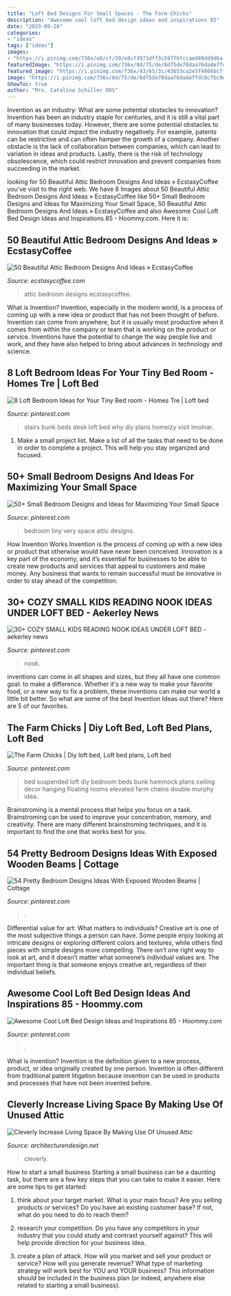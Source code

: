 ```yaml
---
title: "Loft Bed Designs For Small Spaces - The Farm Chicks"
description: "Awesome cool loft bed design ideas and inspirations 85"
date: "2023-09-28"
categories:
- "ideas"
tags: ["ideas"]
images:
- "https://i.pinimg.com/736x/e8/cf/39/e8cf3971dff3c597f6fccaed49dd9d6a.jpg"
featuredImage: "https://i.pinimg.com/736x/8d/75/de/8d75de70daa76da4e7fdc0cfbc9da7c0.jpg"
featured_image: "https://i.pinimg.com/736x/43/65/3c/43653ca2e5f4866bcff4296267e863ff--elevated-bed-suspended-bed.jpg"
image: "https://i.pinimg.com/736x/8d/75/de/8d75de70daa76da4e7fdc0cfbc9da7c0.jpg"
ShowToc: true
author: "Mrs. Catalina Schiller DDS"
---
```



Invention as an industry: What are some potential obstacles to innovation?
Invention has been an industry staple for centuries, and it is still a vital part of many businesses today. However, there are some potential obstacles to innovation that could impact the industry negatively. For example, patents can be restrictive and can often hamper the growth of a company. Another obstacle is the lack of collaboration between companies, which can lead to variation in ideas and products. Lastly, there is the risk of technology obsolescence, which could restrict innovation and prevent companies from succeeding in the market.

	

		
looking for 50 Beautiful Attic Bedroom Designs And Ideas » EcstasyCoffee you've visit to the right web. We have 8 Images about 50 Beautiful Attic Bedroom Designs And Ideas » EcstasyCoffee like 50+ Small Bedroom Designs and Ideas for Maximizing Your Small Space, 50 Beautiful Attic Bedroom Designs And Ideas » EcstasyCoffee and also Awesome Cool Loft Bed Design Ideas and Inspirations 85 - Hoommy.com. Here it is:
		
    
## 50 Beautiful Attic Bedroom Designs And Ideas » EcstasyCoffee

<img loading=lazy src="https://i0.wp.com/www.ecstasycoffee.com/wp-content/uploads/2016/10/Attic-Bedroom-Designs-14.jpg?resize=475,713" onerror="this.onerror=null;this.src='https://tse2.mm.bing.net/th?id=OIP.b9nk9ht5-qW0jTdgzGvGxgHaLH&amp;pid=15.1';" alt="50 Beautiful Attic Bedroom Designs And Ideas » EcstasyCoffee">

_Source: ecstasycoffee.com_

>attic bedroom designs ecstasycoffee. 

	

What is Invention?
Invention, especially in the modern world, is a process of coming up with a new idea or product that has not been thought of before. Invention can come from anywhere, but it is usually most productive when it comes from within the company or team that is working on the product or service. Inventions have the potential to change the way people live and work, and they have also helped to bring about advances in technology and science.

    
## 8 Loft Bedroom Ideas For Your Tiny Bed Room - Homes Tre | Loft Bed

<img loading=lazy src="https://i.pinimg.com/736x/67/75/25/677525088d18ea38c07f565b6b467908.jpg" onerror="this.onerror=null;this.src='https://tse3.mm.bing.net/th?id=OIP.ALXQH0r2WhOHBm6OYxa5HgHaJ3&amp;pid=15.1';" alt="8 Loft Bedroom Ideas for Your Tiny Bed room - Homes Tre | Loft bed">

_Source: pinterest.com_

>stairs bunk beds desk loft bed why diy plans homeizy visit lmolnar. 

	

1. Make a small project list. Make a list of all the tasks that need to be done in order to complete a project. This will help you stay organized and focused. 

    
## 50+ Small Bedroom Designs And Ideas For Maximizing Your Small Space

<img loading=lazy src="https://i.pinimg.com/736x/e8/cf/39/e8cf3971dff3c597f6fccaed49dd9d6a.jpg" onerror="this.onerror=null;this.src='https://tse4.mm.bing.net/th?id=OIP.6CfJEs0qx0-Fjly2d7pOBAHaLH&amp;pid=15.1';" alt="50+ Small Bedroom Designs and Ideas for Maximizing Your Small Space">

_Source: pinterest.com_

>bedroom tiny very space attic designs. 

	

How Invention Works
Invention is the process of coming up with a new idea or product that otherwise would have never been conceived. Innovation is a key part of the economy, and it’s essential for businesses to be able to create new products and services that appeal to customers and make money. Any business that wants to remain successful must be innovative in order to stay ahead of the competition.

    
## 30+ COZY SMALL KIDS READING NOOK IDEAS UNDER LOFT BED - Aekerley News

<img loading=lazy src="https://i.pinimg.com/736x/8d/75/de/8d75de70daa76da4e7fdc0cfbc9da7c0.jpg" onerror="this.onerror=null;this.src='https://tse4.mm.bing.net/th?id=OIP.fEZJX7nnj65NXRxx2Iw2RQHaFj&amp;pid=15.1';" alt="30+ COZY SMALL KIDS READING NOOK IDEAS UNDER LOFT BED - aekerley news">

_Source: pinterest.com_

>nook. 

	

inventions can come in all shapes and sizes, but they all have one common goal: to make a difference. Whether it's a new way to make your favorite food, or a new way to fix a problem, these inventions can make our world a little bit better. So what are some of the best Invention Ideas out there? Here are 5 of our favorites.

    
## The Farm Chicks | Diy Loft Bed, Loft Bed Plans, Loft Bed

<img loading=lazy src="https://i.pinimg.com/736x/43/65/3c/43653ca2e5f4866bcff4296267e863ff--elevated-bed-suspended-bed.jpg" onerror="this.onerror=null;this.src='https://tse4.mm.bing.net/th?id=OIP.06NI3jT2SQ_AzGVA10pFfQAAAA&amp;pid=15.1';" alt="The Farm Chicks | Diy loft bed, Loft bed plans, Loft bed">

_Source: pinterest.com_

>bed suspended loft diy bedroom beds bunk hammock plans ceiling decor hanging floating rooms elevated farm chains double murphy idea. 

	

Brainstroming is a mental process that helps you focus on a task. Brainstroming can be used to improve your concentration, memory, and creativity. There are many different brainstroming techniques, and it is important to find the one that works best for you.

    
## 54 Pretty Bedroom Designs Ideas With Exposed Wooden Beams | Cottage

<img loading=lazy src="https://i.pinimg.com/736x/d7/e9/4f/d7e94fa4315859d27a96a2c18fcb1095.jpg" onerror="this.onerror=null;this.src='https://tse1.mm.bing.net/th?id=OIP.hLsqCxo1r9I5QV1NblTA-AHaLH&amp;pid=15.1';" alt="54 Pretty Bedroom Designs Ideas With Exposed Wooden Beams | Cottage">

_Source: pinterest.com_

>. 

	

Differential value for art: What matters to individuals?
Creative art is one of the most subjective things a person can have. Some people enjoy looking at intricate designs or exploring different colors and textures, while others find pieces with simple designs more compelling. There isn’t one right way to look at art, and it doesn’t matter what someone’s individual values are. The important thing is that someone enjoys creative art, regardless of their individual beliefs.

    
## Awesome Cool Loft Bed Design Ideas And Inspirations 85 - Hoommy.com

<img loading=lazy src="https://i.pinimg.com/736x/a1/fc/30/a1fc3065628748d6a5bec99219131e4e.jpg" onerror="this.onerror=null;this.src='https://tse1.mm.bing.net/th?id=OIP.2s6807zTqWsxMAFt4urUmwHaKG&amp;pid=15.1';" alt="Awesome Cool Loft Bed Design Ideas and Inspirations 85 - Hoommy.com">

_Source: pinterest.com_

>. 

	

What is invention?
Invention is the definition given to a new process, product, or idea originally created by one person. Invention is often different from traditional patent litigation because invention can be used in products and processes that have not been invented before.

    
## Cleverly Increase Living Space By Making Use Of Unused Attic

<img loading=lazy src="https://cdn.architecturendesign.net/wp-content/uploads/2015/12/AD-Attic-Living-Space-Design-07.jpg" onerror="this.onerror=null;this.src='https://tse4.mm.bing.net/th?id=OIP.1rfJ7o97pELJNwRyQzmIPQHaLQ&amp;pid=15.1';" alt="Cleverly Increase Living Space By Making Use Of Unused Attic">

_Source: architecturendesign.net_

>cleverly. 

	

How to start a small business
Starting a small business can be a daunting task, but there are a few key steps that you can take to make it easier. Here are some tips to get started:
1. think about your target market. What is your main focus? Are you selling products or services? Do you have an existing customer base? If not, what do you need to do to reach them?

2. research your competition. Do you have any competitors in your industry that you could study and contrast yourself against? This will help provide direction for your business idea.

3. create a plan of attack. How will you market and sell your product or service? How will you generate revenue? What type of marketing strategy will work best for YOU and YOUR business? This information should be included in the business plan (or indeed, anywhere else related to starting a small business).

